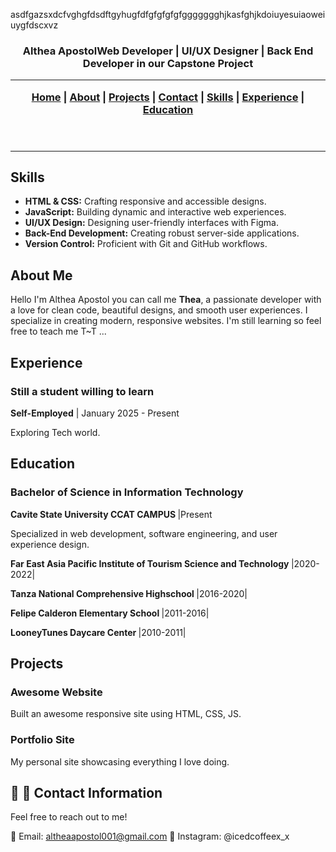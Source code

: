 <!DOCTYPE html>
asdfgazsxdcfvghgfdsdftgyhugfdfgfgfgfgfggggggghjkasfghjkdoiuyesuiaoweiuygfdscxvz
  <meta charset="UTF-8">
  <meta name="viewport" content="width=device-width, initial-scale=1">
  <link rel="stylesheet" href="style.css">
<head>
</head>
<body>
<header class="responsive-header">
  <h3>Althea Apostol</h3?
| <p>Web Developer | UI/UX Designer | Back End Developer in our Capstone Project </p>
  <hr>
  <nav>
    <a href="#home">Home</a> | 
    <a href="#about">About</a> | 
    <a href="#projects">Projects</a> | 
    <a href="#contact">Contact</a> | 
    <a href="#skills">Skills</a> | 
    <a href="#experience">Experience</a> | 
    <a href="#education">Education</a>
  </nav>
</header>

<hr>

<section id="skills" class="skills">
  <h2>Skills</h2>
  <ul>
    <li><strong>HTML & CSS:</strong> Crafting responsive and accessible designs.</li>
    <li><strong>JavaScript:</strong> Building dynamic and interactive web experiences.</li>
    <li><strong>UI/UX Design:</strong> Designing user-friendly interfaces with Figma.</li>
    <li><strong>Back-End Development:</strong> Creating robust server-side applications.</li>
    <li><strong>Version Control:</strong> Proficient with Git and GitHub workflows.</li>
  </ul>
</section>

<section id="about" class="about">
  <h2>About Me</h2>
  <p>Hello I'm Althea Apostol you can call me <strong>Thea</strong>, a passionate developer with a love for clean code, beautiful designs, and smooth user experiences. I specialize in creating modern, responsive websites. I'm still learning so feel free to teach me T~T ... </p>
</section>

<section id="experience" class="experience">
  <h2>Experience</h2>

  <div class="job">
    <h3>Still a student willing to learn </h3>
    <p><strong>Self-Employed</strong> | January 2025 - Present</p>
    <p>Exploring Tech world.</p>
  </div>
</section>

<section id="education" class="education">
  <h2>Education</h2>
  <div class="school">
    <h3>Bachelor of Science in Information Technology</h3>
    <p><strong>Cavite State University CCAT CAMPUS </strong> |Present</p>
    <p>Specialized in web development, software engineering, and user experience design.</p>
     <p><strong>Far East Asia Pacific Institute of Tourism Science and Technology </strong> |2020-2022|</p>
    <p><strong>Tanza National Comprehensive Highschool </strong> |2016-2020|</p>
    <p><strong>Felipe Calderon Elementary School </strong> |2011-2016|</p>
    <p><strong> LooneyTunes Daycare Center </strong> |2010-2011|</p>
  </div>
</section>
<section id="projects" class="projects">
  <h2>Projects</h2>
  <div class="project">
    <h3>Awesome Website</h3>
    <p>Built an awesome responsive site using HTML, CSS, JS.</p>
  </div>
  <div class="project">
    <h3>Portfolio Site</h3>
    <p>My personal site showcasing everything I love doing.</p>
  </div>
  <h2>💬 📧 Contact Information</h2>
Feel free to reach out to me!

📧 Email: altheaapostol001@gmail.com
📱 Instagram: @icedcoffeex_x
  </div>
</section>

</body>
</html>
